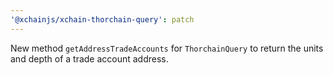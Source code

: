 ```yaml
---
'@xchainjs/xchain-thorchain-query': patch
---
```


New method `getAddressTradeAccounts` for `ThorchainQuery` to return the units and depth of a trade account address.
